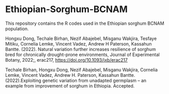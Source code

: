 # Ethiopian-Sorghum-BCNAM
This repository contains the R codes used in the Ethiopian sorghum BCNAM population.

Hongxu Dong, Techale Birhan, Nezif Abajebel, Misganu Wakjira, Tesfaye Mitiku, Cornelia Lemke, Vincent Vadez, Andrew H Paterson, Kassahun Bantte. (2022). Natural variation further increases resilience of sorghum bred for chronically drought-prone environments, Journal of Experimental Botany, 2022;, erac217, https://doi.org/10.1093/jxb/erac217

Techale Birhan, Hongxu Dong, Nezif Abajebel, Misganu Wakjira, Cornelia Lemke, Vincent Vadez, Andrew H. Paterson, Kassahun Bantte. (2022).Exploiting genetic variation from unadapted germplasm – an example from improvement of sorghum in Ethiopia. Accepted. 
